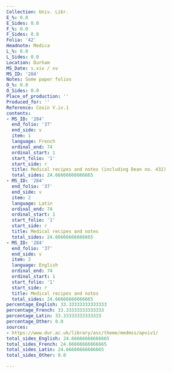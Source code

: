 ```yaml
---
Collection: Univ. Libr.
E_%: 0.0
E_Sides: 0.0
F_%: 0.0
F_Sides: 0.0
Folia: '42'
Headnote: Medica
L_%: 0.0
L_Sides: 0.0
Location: Durham
MS_Date: s.xiv / xv
MS_ID: '284'
Notes: Some paper folios
O_%: 0.0
O_Sides: 0.0
Place_of_production: ''
Produced_for: ''
Reference: Cosin V.iv.1
contents:
- MS_ID: '284'
  end_folio: '37'
  end_side: v
  item: 1
  language: French
  ordinal_end: 74
  ordinal_start: 1
  start_folio: '1'
  start_side: r
  title: Medical recipes and notes (including Dean no. 432)
  total_sides: 24.66666666666665
- MS_ID: '284'
  end_folio: '37'
  end_side: v
  item: 2
  language: Latin
  ordinal_end: 74
  ordinal_start: 1
  start_folio: '1'
  start_side: r
  title: Medical recipes and notes
  total_sides: 24.66666666666665
- MS_ID: '284'
  end_folio: '37'
  end_side: v
  item: 3
  language: English
  ordinal_end: 74
  ordinal_start: 1
  start_folio: '1'
  start_side: r
  title: Medical recipes and notes
  total_sides: 24.66666666666665
percentage_English: 33.33333333333333
percentage_French: 33.33333333333333
percentage_Latin: 33.33333333333333
percentage_Other: 0.0
sources:
- https://www.dur.ac.uk/library/asc/theme/medmss/apviv1/
total_sides_English: 24.66666666666665
total_sides_French: 24.66666666666665
total_sides_Latin: 24.66666666666665
total_sides_Other: 0.0

---
```


